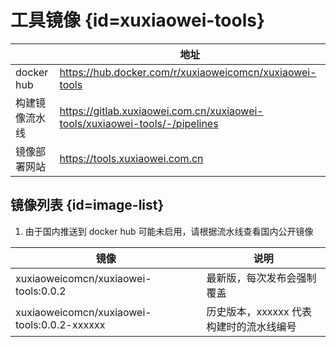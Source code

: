 # 工具镜像 {id=xuxiaowei-tools}

|            | 地址                                                                          |
|------------|-----------------------------------------------------------------------------|
| docker hub | https://hub.docker.com/r/xuxiaoweicomcn/xuxiaowei-tools                     |
| 构建镜像流水线    | https://gitlab.xuxiaowei.com.cn/xuxiaowei-tools/xuxiaowei-tools/-/pipelines |
| 镜像部署网站     | https://tools.xuxiaowei.com.cn                                              |

## 镜像列表 {id=image-list}

1. 由于国内推送到 docker hub 可能未启用，请根据流水线查看国内公开镜像

| 镜像                                          | 说明                      |
|---------------------------------------------|-------------------------|
| xuxiaoweicomcn/xuxiaowei-tools:0.0.2        | 最新版，每次发布会强制覆盖           |
| xuxiaoweicomcn/xuxiaowei-tools:0.0.2-xxxxxx | 历史版本，xxxxxx 代表构建时的流水线编号 |

<style>

._image_xuxiaoweicomcn_xuxiaowei-tools #xuxiaowei-tools + table tr th:nth-child(1), 
._image_xuxiaoweicomcn_xuxiaowei-tools #xuxiaowei-tools + table tr td:nth-child(1) {
    min-width: 115px;
}

._image_xuxiaoweicomcn_xuxiaowei-tools #xuxiaowei-tools + table tr th:nth-child(2), 
._image_xuxiaoweicomcn_xuxiaowei-tools #xuxiaowei-tools + table tr td:nth-child(2) {
    min-width: 535px;
}

._image_xuxiaoweicomcn_xuxiaowei-tools table tr th:nth-child(1), 
._image_xuxiaoweicomcn_xuxiaowei-tools table tr td:nth-child(1) {
    min-width: 330px;
}

._image_xuxiaoweicomcn_xuxiaowei-tools table tr th:nth-child(2), 
._image_xuxiaoweicomcn_xuxiaowei-tools table tr td:nth-child(2) {
    min-width: 295px;
}

</style>
